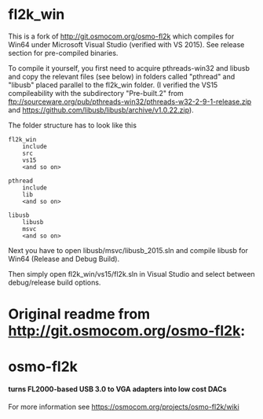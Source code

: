 fl2k_win
===========
This is a fork of http://git.osmocom.org/osmo-fl2k which compiles for Win64 under Microsoft Visual Studio (verified with VS 2015). See release section for pre-compiled binaries.

To compile it yourself, you first need to acquire pthreads-win32 and libusb and copy the relevant files (see below) in folders called "pthread" and "libusb" placed parallel to the fl2k_win folder. (I verified the VS15 compileability with the subdirectory "Pre-built.2" from ftp://sourceware.org/pub/pthreads-win32/pthreads-w32-2-9-1-release.zip and https://github.com/libusb/libusb/archive/v1.0.22.zip). 

The folder structure has to look like this

    fl2k_win
        include
        src
        vs15
        <and so on>
    
    pthread
        include
        lib
        <and so on>
	
    libusb
        libusb
        msvc
        <and so on>
    
Next you have to open libusb/msvc/libusb_2015.sln and compile libusb for Win64 (Release and Debug Build).
   
Then simply open fl2k_win/vs15/fl2k.sln in Visual Studio and select between debug/release build options.

Original readme from http://git.osmocom.org/osmo-fl2k:
===========
# osmo-fl2k
#### turns FL2000-based USB 3.0 to VGA adapters into low cost DACs

For more information see https://osmocom.org/projects/osmo-fl2k/wiki
